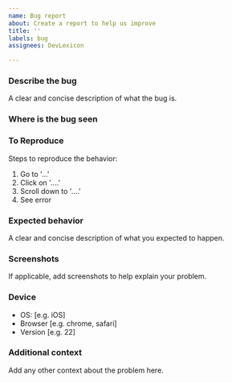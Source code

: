 ```yaml
---
name: Bug report
about: Create a report to help us improve
title: ''
labels: bug
assignees: DevLexicon

---
```


### Describe the bug
A clear and concise description of what the bug is.

### Where is the bug seen

### To Reproduce
Steps to reproduce the behavior:
1. Go to '...'
2. Click on '....'
3. Scroll down to '....'
4. See error

### Expected behavior
A clear and concise description of what you expected to happen.

### Screenshots
If applicable, add screenshots to help explain your problem.

### Device
 - OS: [e.g. iOS]
 - Browser [e.g. chrome, safari]
 - Version [e.g. 22]

### Additional context
Add any other context about the problem here.
